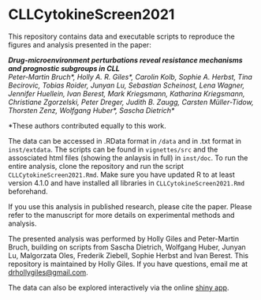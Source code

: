 # CLLCytokineScreen2021

This repository contains data and executable scripts to reproduce the figures and analysis presented in the paper: 

_**Drug-microenvironment perturbations reveal resistance mechanisms and prognostic subgroups in CLL**_     
_Peter-Martin Bruch\*, Holly A. R. Giles\*, Carolin Kolb, Sophie A. Herbst, Tina Becirovic, Tobias Roider, Junyan Lu, Sebastian Scheinost, Lena Wagner, Jennifer Huellein, Ivan Berest, Mark Kriegsmann, Katharina Kriegsmann, Christiane Zgorzelski, Peter Dreger, Judith B. Zaugg, Carsten Müller-Tidow, Thorsten Zenz, Wolfgang Huber\*, Sascha Dietrich\*_

\*These authors contributed equally to this work. 

The data can be accessed in .RData format in `/data` and in .txt format in `inst/extdata`. The scripts can be found in `vignettes/src` and the assosciated html files (showing the anlaysis in full) in `inst/doc`. To run the entire analysis, clone the repository and run the script `CLLCytokineScreen2021.Rmd`. Make sure you have updated R to at least version 4.1.0 and have installed all libraries in `CLLCytokineScreen2021.Rmd` beforehand. 

If you use this analysis in published research, please cite the paper. Please refer to the manuscript for more details on experimental methods and analysis. 

The presented analysis was performed by Holly Giles and Peter-Martin Bruch, building on scripts from Sascha Dietrich, Wolfgang Huber, Junyan Lu, Malgorzata Oles, Frederik Ziebell, Sophie Herbst and Ivan Berest. This repository is maintained by Holly Giles. If you have questions, email me at drhollygiles@gmail.com. 

The data can also be explored interactively via the online [shiny app](https://www.dietrichlab.de/CLL_Microenvironment/). 

